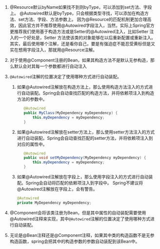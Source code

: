 1. @Resource默认byName如果找不到则byType，可以添加到set方法、字段上。
   @Autowired默认是byType，只会根据类型寻找，可以添加在构造方法、set方法、字段、方法参数上。
   因为@Resource的匹配机制更加合理高效，因此官方并不推荐使用@Autowired字段注入，当然，实际上Spring官方更推荐我们使用基于构造方法或是Setter的@Autowired注入，比如Setter 注入的一个好处是，Setter 方法使该类的对象能够在以后重新配置或重新注入。其实，最后使用哪个注解，还是看你自己，要是有强迫症不能忍受黄标但是又实在想用字段注入，那就用@Resource注解。
2. 对于使用@Component注册的Bean，如果其构造方法不是默认无参构造，那么默认会对其每一个参数都进行自动注入
3. `@Autowired`注解的位置决定了使用哪种方式进行自动装配。

   1. 如果@Autowired注解放在构造方法上，那么使用构造方法注入的方式进行自动装配。Spring会自动查找匹配的构造方法，并将依赖项注入到构造方法的参数中。
      
      ```java
         @Autowired
         public MyClass(MyDependency myDependency) {
             this.myDependency = myDependency;
         }
      ```
   2. 如果@Autowired注解放在setter方法上，那么使用setter方法注入的方式进行自动装配。Spring会自动查找匹配的setter方法，并将依赖项注入到对应的属性中。
      
      ```java
         @Autowired
         public void setMyDependency(MyDependency myDependency) {
             this.myDependency = myDependency;
         }
      ```
   3. 如果@Autowired注解放在字段上，那么使用字段注入的方式进行自动装配。Spring会自动将匹配的依赖项注入到字段中。
      Spring不建议将@Autowired注解放在字段上，会有警告。
      
      ```java
      @Autowired
      private MyDependency myDependency;
      ```
      
4. @Component会将该类注册为Bean，但是其中属性的自动装配需要使用@Autowired注释来实现，其中`@Autowired`注解的位置决定了使用哪种方式进行自动装配。
5. 无论是@Bean注释还是@Component注释，如果其中类的构造函数不是无参构造函数，spring会把其中的构造参数的参数自动装配到该Bean中。
